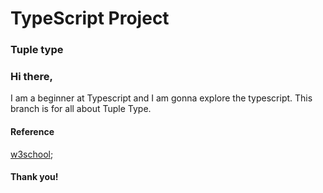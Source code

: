 # TypeScript Project
### Tuple type
### Hi there,
I am a beginner at Typescript and I am gonna explore the typescript.
This branch is for all about Tuple Type.

#### Reference
[w3school](https://www.w3schools.com/typescript/typescript_object_types.php);

#### Thank you!

